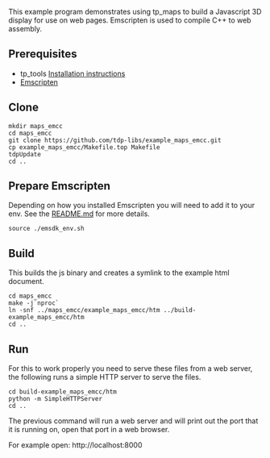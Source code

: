
This example program demonstrates using tp_maps to build a Javascript 3D display for use on web 
pages. Emscripten is used to compile C++ to web assembly.

## Prerequisites 
* tp_tools [Installation instructions](https://github.com/tdp-libs/tp_tools)
* [Emscripten](https://github.com/tdp-libs/tp_maps_emcc)

## Clone
```
mkdir maps_emcc
cd maps_emcc
git clone https://github.com/tdp-libs/example_maps_emcc.git
cp example_maps_emcc/Makefile.top Makefile
tdpUpdate
cd ..

```

## Prepare Emscripten
Depending on how you installed Emscripten you will need to add it to your env. See the 
[README.md](https://github.com/tdp-libs/tp_maps_emcc) for more details.
```
source ./emsdk_env.sh

```

## Build
This builds the js binary and creates a symlink to the example html document.
```
cd maps_emcc
make -j`nproc`
ln -snf ../maps_emcc/example_maps_emcc/htm ../build-example_maps_emcc/htm
cd ..

```

## Run
For this to work properly you need to serve these files from a web server, the following runs a 
simple HTTP server to serve the files.
```
cd build-example_maps_emcc/htm
python -m SimpleHTTPServer
cd ..

```
The previous command will run a web server and will print out the port that it is running on, open
that port in a web browser. 

For example open: http://localhost:8000
